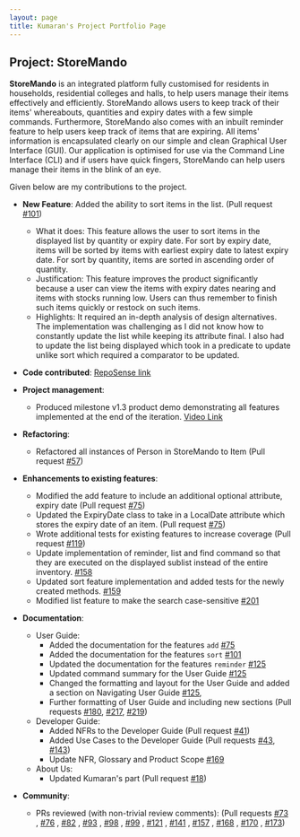 ```yaml
---
layout: page 
title: Kumaran's Project Portfolio Page
---
```


## Project: StoreMando

**StoreMando** is an integrated platform fully customised for residents in households, residential colleges and halls,
to help users manage their items effectively and efficiently. StoreMando allows users to keep track of their items'
whereabouts, quantities and expiry dates with a few simple commands. Furthermore, StoreMando also comes with an inbuilt
reminder feature to help users keep track of items that are expiring. All items' information is encapsulated clearly on
our simple and clean Graphical User Interface (GUI). Our application is optimised for use via the Command Line
Interface (CLI) and if users have quick fingers, StoreMando can help users manage their items in the blink of an eye.

Given below are my contributions to the project.

* **New Feature**: Added the ability to sort items in the list.
  (Pull request [\#101](https://github.com/AY2021S2-CS2103T-W10-2/tp/pull/101))
    * What it does: This feature allows the user to sort items in the displayed list by quantity or expiry date. For
      sort by expiry date, items will be sorted by items with earliest expiry date to latest expiry date. For sort by
      quantity, items are sorted in ascending order of quantity.
    * Justification: This feature improves the product significantly because a user can view the items with expiry dates
      nearing and items with stocks running low. Users can thus remember to finish such items quickly or restock on such
      items.
    * Highlights: It required an in-depth analysis of design alternatives. The implementation was challenging as I did
      not know how to constantly update the list while keeping its attribute final. I also had to update the list being
      displayed which took in a predicate to update unlike sort which required a comparator to be updated.
      
* **Code
  contributed**: [RepoSense link](https://nus-cs2103-ay2021s2.github.io/tp-dashboard/?search=kumsssss&sort=groupTitle&sortWithin=title&timeframe=commit&mergegroup=&groupSelect=groupByRepos&breakdown=true&checkedFileTypes=docs~functional-code~test-code~other&since=2021-02-19)

* **Project management**:
    * Produced milestone v1.3 product demo demonstrating all features implemented at the end of the
      iteration. [Video Link](https://youtu.be/ci2me0pkEsY)

* **Refactoring**:
    * Refactored all instances of Person in StoreMando to Item
      (Pull request [\#57](https://github.com/AY2021S2-CS2103T-W10-2/tp/pull/57))

* **Enhancements to existing features**:
    * Modified the add feature to include an additional optional attribute, expiry date
      (Pull request [\#75](https://github.com/AY2021S2-CS2103T-W10-2/tp/pull/75))
    * Updated the ExpiryDate class to take in a LocalDate attribute which stores the expiry date of an item.
      (Pull request [\#75](https://github.com/AY2021S2-CS2103T-W10-2/tp/pull/75))
    * Wrote additional tests for existing features to increase coverage
      (Pull request [\#119](https://github.com/AY2021S2-CS2103T-W10-2/tp/pull/119))
    * Update implementation of reminder, list and find command so that they are executed on the displayed sublist
      instead of the entire inventory. [\#158](https://github.com/AY2021S2-CS2103T-W10-2/tp/pull/158)
    * Updated sort feature implementation and added tests for the newly created
      methods. [\#159](https://github.com/AY2021S2-CS2103T-W10-2/tp/pull/159)
    * Modified list feature to make the search
      case-sensitive [\#201](https://github.com/AY2021S2-CS2103T-W10-2/tp/pull/201)

* **Documentation**:
    * User Guide:
        * Added the documentation for the features `add` [\#75](https://github.com/AY2021S2-CS2103T-W10-2/tp/pull/75)
        * Added the documentation for the features `sort` [\#101](https://github.com/AY2021S2-CS2103T-W10-2/tp/pull/101)
        * Updated the documentation for the features `reminder`
          [\#125](https://github.com/AY2021S2-CS2103T-W10-2/tp/pull/125)
        * Updated command summary for the User Guide [\#125](https://github.com/AY2021S2-CS2103T-W10-2/tp/pull/125)
        * Changed the formatting and layout for the User Guide and added a section on Navigating User Guide
          [\#125](https://github.com/AY2021S2-CS2103T-W10-2/tp/pull/125),
        * Further formatting of User Guide and including new sections (Pull
          requests [\#180](https://github.com/AY2021S2-CS2103T-W10-2/tp/pull/180),
          [\#217](https://github.com/AY2021S2-CS2103T-W10-2/tp/pull/217),
          [\#219](https://github.com/AY2021S2-CS2103T-W10-2/tp/pull/219))
    * Developer Guide:
        * Added NFRs to the Developer Guide (Pull request [\#41](https://github.com/AY2021S2-CS2103T-W10-2/tp/pull/41))
        * Added Use Cases to the Developer Guide
          (Pull requests [\#43](https://github.com/AY2021S2-CS2103T-W10-2/tp/pull/43),
          [\#143](https://github.com/AY2021S2-CS2103T-W10-2/tp/pull/143))
        * Update NFR, Glossary and Product Scope [\#169](https://github.com/AY2021S2-CS2103T-W10-2/tp/pull/169)
    * About Us:
        * Updated Kumaran's part (Pull request [\#18](https://github.com/AY2021S2-CS2103T-W10-2/tp/pull/18))

* **Community**:
    * PRs reviewed (with non-trivial review comments): (Pull requests
      [\#73](https://github.com/AY2021S2-CS2103T-W10-2/tp/pull/73)
      , [\#76](https://github.com/AY2021S2-CS2103T-W10-2/tp/pull/76)
      , [\#82](https://github.com/AY2021S2-CS2103T-W10-2/tp/pull/82)
      , [\#93](https://github.com/AY2021S2-CS2103T-W10-2/tp/pull/93)
      , [\#98](https://github.com/AY2021S2-CS2103T-W10-2/tp/pull/98)
      , [\#99](https://github.com/AY2021S2-CS2103T-W10-2/tp/pull/99)
      , [\#121](https://github.com/AY2021S2-CS2103T-W10-2/tp/pull/121)
      , [\#141](https://github.com/AY2021S2-CS2103T-W10-2/tp/pull/141)
      , [\#157](https://github.com/AY2021S2-CS2103T-W10-2/tp/pull/157)
      , [\#168](https://github.com/AY2021S2-CS2103T-W10-2/tp/pull/168)
      , [\#170](https://github.com/AY2021S2-CS2103T-W10-2/tp/pull/170)
      , [\#173](https://github.com/AY2021S2-CS2103T-W10-2/tp/pull/173))
      
